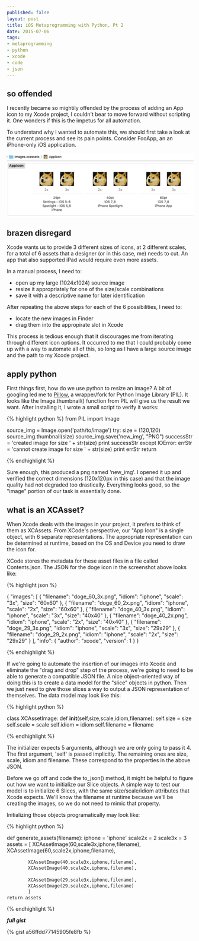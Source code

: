 ```yaml
---
published: false
layout: post
title: iOS Metaprogramming with Python, Pt 2
date: 2015-07-06
tags:
- metaprogramming
- python
- xcode
- code
- json
---
```


so offended
------------

I recently became so mightily offended by the process of adding an App icon to my Xcode project, I couldn't bear to move forward without scripting it. One wonders if this is the impetus for all automation. 

To understand why I wanted to automate this, we should first take a look at the current process and see its pain points.
Consider FooApp, an an iPhone-only iOS application. 

![such icon](/assets/2015-07-06/oldicon.png)

brazen disregard
----------

Xcode wants us to provide 3 different sizes of icons, at 2 different scales, for a total of 6 assets that a designer (or in this case, me) needs to cut. An app that also supported iPad would require even more assets. 

In a manual process, I need to:

* open up my large (1024x1024) source image
* resize it appropriately for one of the size/scale combinations
* save it with a descriptive name for later identification

After repeating the above steps for each of the 6 possibilities, I need to:

* locate the new images in Finder
* drag them into the appropirate slot in Xcode

This process is tedious enough that it discourages me from iterating through different icon options. It occurred to me that I could probably come up with a way to automate all of this, so long as I have a large source image and the path to my Xcode project.

apply python
--------

First things first, how do we use python to resize an image? A bit of googling led me to [Pillow](https://python-pillow.github.io/), a wrapper/fork for Python Image Library (PIL). It looks like the Image.thumbnail() function from PIL will give us the result we want. After installing it, I wrote a small script to verify it works:

{% highlight python %}
from PIL import Image

source_img = Image.open('path/to/image')
try:
	size = (120,120)
	source_img.thumbnail(size)
	source_img.save('new_img', "PNG")
	successStr = 'created image for size ' + str(size)
	print successStr
except IOError:
	errStr = 'cannot create image for size ' + str(size)
	print errStr
	return

{% endhighlight %}

Sure enough, this produced a png named 'new_img'. I opened it up and verified the correct dimensions (120x120px in this case) and that the image quality had not degraded too drastically. Everything looks good, so the "image" portion of our task is essentially done. 

what is an XCAsset?
--------------

When Xcode deals with the images in your project, it prefers to think of them as XCAssets. From XCode's perspective, our "App Icon" is a single object, with 6 separate representations. The appropriate representation can be determined at runtime, based on the OS and Device you need to draw the icon for.

XCode stores the metadata for these asset files in a file called Contents.json. The JSON for the doge icon in the screenshot above looks like:

{% highlight json %}

{
    "images": [
        {
            "filename": "doge_60_3x.png",
            "idiom": "iphone",
            "scale": "3x",
            "size": "60x60"
        },
        {
            "filename": "doge_60_2x.png",
            "idiom": "iphone",
            "scale": "2x",
            "size": "60x60"
        },
        {
            "filename": "doge_40_3x.png",
            "idiom": "iphone",
            "scale": "3x",
            "size": "40x40"
        },
        {
            "filename": "doge_40_2x.png",
            "idiom": "iphone",
            "scale": "2x",
            "size": "40x40"
        },
        {
            "filename": "doge_29_3x.png",
            "idiom": "iphone",
            "scale": "3x",
            "size": "29x29"
        },
        {
            "filename": "doge_29_2x.png",
            "idiom": "iphone",
            "scale": "2x",
            "size": "29x29"
        }
    ],
    "info": {
        "author": "xcode",
        "version": 1
    }
}

{% endhighlight %}

If we're going to automate the insertion of our images into Xcode and eliminate the "drag and drop" step of the process, we're going to need to be able to generate a compatible JSON file. A nice object-oriented way of doing this is to create a data model for the "slice" objects in python. Then we just need to give those slices a way to output a JSON representation of themselves. The data model may look like this:

{% highlight python %}

class XCAssetImage:
	def __init__(self,size,scale,idiom,filename):
		self.size = size
		self.scale = scale
		self.idiom = idiom
		self.filename = filename

{% endhighlight %}

The initializer expects 5 arguments, although we are only going to pass it 4. 
The first argument, 'self' is passed implicitly. The remaining ones are size, scale, idiom and filename. These correspond to the properties in the above JSON. 

Before we go off and code the to_json() method, it might be helpful to figure out how we want to initialize our Slice objects. A simple way to test our model is to initialize 6 Slices, with the same size/scale/idiom attributes that Xcode expects. We'll know the filename at runtime because we'll be creating the images, so we do not need to mimic that property.

Initializing those objects programatically may look like:

{% highlight python %}

def generate_assets(filename):
	iphone = 'iphone'
	scale2x = 2
	scale3x = 3
	assets = [
			XCAssetImage(60,scale3x,iphone,filename),
			XCAssetImage(60,scale2x,iphone,filename),

			XCAssetImage(40,scale3x,iphone,filename),
			XCAssetImage(40,scale2x,iphone,filename),
			
			XCAssetImage(29,scale3x,iphone,filename),
			XCAssetImage(29,scale2x,iphone,filename)
			]
	return assets

{% endhighlight %}

<!-- {% highlight python %}

import os, sys, fnmatch, json, shutil
from PIL import Image

class XCAsset:
	def __init__(self,size,scale,idiom,filename):
		self.size = size
		self.scale = scale
		self.idiom = idiom
		self.filename = filename+'_'+str(self.size)+'_'+str(self.scale)+'x.png'

	def to_json(self):
		jsonDict = {}
		jsonDict['size'] = str(self.size)+'x'+str(self.size)
		jsonDict['idiom'] = self.idiom
		jsonDict['filename'] = self.filename
		jsonDict['scale'] = str(self.scale)+'x'
		# print jsonDict
		return jsonDict

def emptyDir(directory):
	for root, dirs, files in os.walk(directory):
		for f in files:
			os.unlink(os.path.join(root, f))
		for d in dirs:
			shutil.rmtree(os.path.join(root, d))

def findFiles(projectPath):
	
	pattern = 'AppIcon.appiconset'

	for root, dirnames, filenames in os.walk(projectPath):

		for directory in dirnames:
			if pattern in directory:
				print 'found file'
				fullPath = os.path.join(root, directory)
				print fullPath
				return fullPath

def makeImage(source_img,asset):
	try:
		pixels = asset.size*asset.scale
		size = (pixels,pixels)
		source_img.thumbnail(size)
		source_img.save(asset.filename, "PNG")
		successStr = 'created image for size ' + str(size)
		print successStr
	except IOError:
		errStr = 'cannot create image for size ' + str(size)
		print errStr
		return

def generate_assets(filename):
	iphone = 'iphone'
	scale2x = 2
	scale3x = 3
	assets = [
			XCAsset(60,scale3x,iphone,filename),
			XCAsset(60,scale2x,iphone,filename),

			XCAsset(40,scale3x,iphone,filename),
			XCAsset(40,scale2x,iphone,filename),
			
			XCAsset(29,scale3x,iphone,filename),
			XCAsset(29,scale2x,iphone,filename)
			]
	return assets

def writeContents(assets):

	jsonDict = {}

	jsonDict['info'] = {
					    'version' : 1,
					    'author' : 'xcode'
						}

	images = []
	for a in assets:
		images.append(a.to_json())

	jsonDict['images'] = images

	#pretty print
	print json.dumps(jsonDict,sort_keys=True,indent=4,separators=(',', ': '))

	with open('Contents.json', 'w') as outfile:
		json.dump(jsonDict, outfile)

def main():

	#intended invocation:
	#python make_images.py <imagename (relative to script location)> <project path>
	#python make_images.py FooAppIcon2.png /Users/niko/Documents/FooApp
	argsList = sys.argv

	if len(argsList) < 3:
		exit('not enough args')

	path = argsList.pop()
	imgName = argsList.pop()
	fileName = os.path.splitext(imgName)[0]

	source_img = Image.open(imgName)

	newDir = findFiles(path)
	emptyDir(newDir)
	assets = generate_assets(fileName)
	os.chdir(newDir)

	for a in assets:
		img = source_img.copy()
		makeImage(img,a)

	writeContents(assets)

if __name__ == '__main__':
	main()

{% endhighlight %} -->


___full gist___

{% gist a56ffdd77145905fe8fb %}
